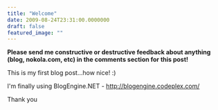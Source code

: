 ```yaml
---
title: "Welcome"
date: 2009-08-24T23:31:00.0000000
draft: false
featured_image: ""
---
```


<p><strong>Please send me constructive or destructive&nbsp;feedback about anything (blog, nokola.com, etc)&nbsp;in the comments section for this post!</strong></p>
<p>This is my first blog post...how nice! :)</p>
<p>I'm finally using BlogEngine.NET - <a href="http://blogengine.codeplex.com/">http://blogengine.codeplex.com/</a></p>
<p>Thank you</p>